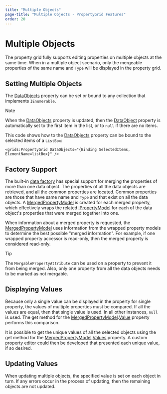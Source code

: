```yaml
---
title: "Multiple Objects"
page-title: "Multiple Objects - PropertyGrid Features"
order: 20
---
```

# Multiple Objects

The property grid fully supports editing properties on multiple objects at the same time.  When in a multiple object scenario, only the mergeable properties of the same name and `Type` will be displayed in the property grid.

## Setting Multiple Objects

The [DataObjects](xref:@ActiproUIRoot.Controls.Grids.PropertyGrid.DataObjects) property can be set or bound to any collection that implements `IEnumerable`.

> [!NOTE]
> When the [DataObjects](xref:@ActiproUIRoot.Controls.Grids.PropertyGrid.DataObjects) property is updated, then the [DataObject](xref:@ActiproUIRoot.Controls.Grids.PropertyGrid.DataObject) property is automatically set to the first item in the list, or to `null` if there are no items.

This code shows how to the [DataObjects](xref:@ActiproUIRoot.Controls.Grids.PropertyGrid.DataObjects) property can be bound to the selected items of a `ListBox`:

```xaml
<grids:PropertyGrid DataObjects="{Binding SelectedItems, ElementName=listBox}" />
```

## Factory Support

The built-in [data factory](data-models.md) has special support for merging the properties of more than one data object.  The properties of all the data objects are retrieved, and all the common properties are located.  Common properties are those that have same name and `Type` and that exist on all the data objects.  A [MergedPropertyModel](xref:@ActiproUIRoot.Controls.Grids.PropertyData.MergedPropertyModel) is created for each merged property, which effectively wraps the related [IPropertyModel](xref:@ActiproUIRoot.Controls.Grids.PropertyData.IPropertyModel) for each of the data object's properties that were merged together into one.

When information about a merged property is requested, the [MergedPropertyModel](xref:@ActiproUIRoot.Controls.Grids.PropertyData.MergedPropertyModel) uses information from the wrapped property models to determine the best possible "merged information".  For example, if one wrapped property accessor is read-only, then the merged property is considered read-only.

> [!TIP]
> The `MergablePropertyAttribute` can be used on a property to prevent it from being merged.  Also, only one property from all the data objects needs to be marked as not mergable.

## Displaying Values

Because only a single value can be displayed in the property for single property, the values of multiple properties must be compared.  If all the values are equal, then that single value is used.  In all other instances, `null` is used.  The get method for the [MergedPropertyModel](xref:@ActiproUIRoot.Controls.Grids.PropertyData.MergedPropertyModel).[Value](xref:@ActiproUIRoot.Controls.Grids.PropertyData.CachedPropertyModelBase.Value) property performs this comparison.

It is possible to get the unique values of all the selected objects using the get method for the [MergedPropertyModel](xref:@ActiproUIRoot.Controls.Grids.PropertyData.MergedPropertyModel).[Values](xref:@ActiproUIRoot.Controls.Grids.PropertyData.CachedPropertyModelBase.Values) property.  A custom property editor could then be developed that presented each unique value, if so desired.

## Updating Values

When updating multiple objects, the specified value is set on each object in turn.  If any errors occur in the process of updating, then the remaining objects are not updated.
